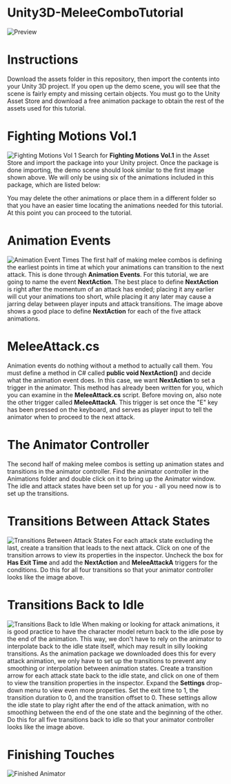 # Unity3D-MeleeComboTutorial
![Preview](https://user-images.githubusercontent.com/46628480/102599477-25270480-40e3-11eb-9b85-c53afad3957b.png)

# Instructions
Download the assets folder in this repository, then import the contents into your Unity 3D project. If you open up the demo scene, you will see that the scene is fairly empty and missing certain objects. You must go to the Unity Asset Store and download a free animation package to obtain the rest of the assets used for this tutorial.

# Fighting Motions Vol.1
![Fighting Motions Vol 1](https://user-images.githubusercontent.com/46628480/102599873-b6967680-40e3-11eb-8311-059f35f408e4.png)
Search for **Fighting Motions Vol.1** in the Asset Store and import the package into your Unity project. Once the package is done importing, the demo scene should look similar to the first image shown above. We will only be using six of the animations included in this package, which are listed below:

You may delete the other animations or place them in a different folder so that you have an easier time locating the animations needed for this tutorial. At this point you can proceed to the tutorial.

# Animation Events
![Animation Event Times](https://user-images.githubusercontent.com/46628480/102599911-c44bfc00-40e3-11eb-82fc-6f06e006fae7.png)
The first half of making melee combos is defining the earliest points in time at which your animations can transition to the next attack. This is done through **Animation Events**. For this tutorial, we are going to name the event **NextAction**. The best place to define **NextAction** is right after the momentum of an attack has ended; placing it any earlier will cut your animations too short, while placing it any later may cause a jarring delay between player inputs and attack transitions. The image above shows a good place to define **NextAction** for each of the five attack animations.

# MeleeAttack.cs
Animation events do nothing without a method to actually call them. You must define a method in C# called **public void NextAction()** and decide what the animation event does. In this case, we want **NextAction** to set a trigger in the animator. This method has already been written for you, which you can examine in the **MeleeAttack.cs** script. Before moving on, also note the other trigger called **MeleeAttackA**. This trigger is set once the "E" key has been pressed on the keyboard, and serves as player input to tell the animator when to proceed to the next attack.

# The Animator Controller
The second half of making melee combos is setting up animation states and transitions in the animator controller. Find the animator controller in the Animations folder and double click on it to bring up the Animator window. The idle and attack states have been set up for you - all you need now is to set up the transitions.

# Transitions Between Attack States
![Transitions Between Attack States](https://user-images.githubusercontent.com/46628480/102703456-90ccb700-4234-11eb-8643-88aaf3470acf.png)
For each attack state excluding the last, create a transition that leads to the next attack. Click on one of the transition arrows to view its properties in the inspector. Uncheck the box for **Has Exit Time** and add the **NextAction** and **MeleeAttackA** triggers for the conditions. Do this for all four transitions so that your animator controller looks like the image above.

# Transitions Back to Idle
![Transitions Back to Idle](https://user-images.githubusercontent.com/46628480/102703458-95916b00-4234-11eb-9ef5-ce877dce5c2d.png)
When making or looking for attack animations, it is good practice to have the character model return back to the idle pose by the end of the animation. This way, we don't have to rely on the animator to interpolate back to the idle state itself, which may result in silly looking transitions. As the animation package we downloaded does this for every attack animation, we only have to set up the transitions to prevent any smoothing or interpolation between animation states. Create a transition arrow for each attack state back to the idle state, and click on one of them to view the transition properties in the inspector. Expand the **Settings** drop-down menu to view even more properties. Set the exit time to 1, the transition duration to 0, and the transition offset to 0. These settings allow the idle state to play right after the end of the attack animation, with no smoothing between the end of the one state and the beginning of the other. Do this for all five transitions back to idle so that your animator controller looks like the image above.

# Finishing Touches
![Finished Animator](https://user-images.githubusercontent.com/46628480/102703465-b2c63980-4234-11eb-8a2d-ef9d4bfe09dc.png)






